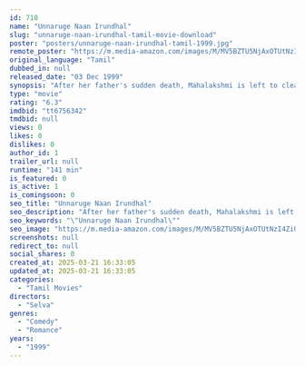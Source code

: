 ```yaml
---
id: 710
name: "Unnaruge Naan Irundhal"
slug: "unnaruge-naan-irundhal-tamil-movie-download"
poster: "posters/unnaruge-naan-irundhal-tamil-1999.jpg"
remote_poster: "https://m.media-amazon.com/images/M/MV5BZTU5NjAxOTUtNzI4Zi00NGMwLThhZTEtMWFjZWE2YjY4NTFmXkEyXkFqcGc@._V1_SX300.jpg"
original_language: "Tamil"
dubbed_in: null
released_date: "03 Dec 1999"
synopsis: "After her father's sudden death, Mahalakshmi is left to clear his debts and face the harsh villagers. A taxi driver helps her cremate her father and pledges his taxi to earn her a temporary reprieve."
type: "movie"
rating: "6.3"
imdbid: "tt6756342"
tmdbid: null
views: 0
likes: 0
dislikes: 0
author_id: 1
trailer_url: null
runtime: "141 min"
is_featured: 0
is_active: 1
is_comingsoon: 0
seo_title: "Unnaruge Naan Irundhal"
seo_description: "After her father's sudden death, Mahalakshmi is left to clear his debts and face the harsh villagers. A taxi driver helps her cremate her father and pledges his taxi to earn her a temporary reprieve."
seo_keywords: "\"Unnaruge Naan Irundhal\""
seo_image: "https://m.media-amazon.com/images/M/MV5BZTU5NjAxOTUtNzI4Zi00NGMwLThhZTEtMWFjZWE2YjY4NTFmXkEyXkFqcGc@._V1_SX300.jpg"
screenshots: null
redirect_to: null
social_shares: 0
created_at: 2025-03-21 16:33:05
updated_at: 2025-03-21 16:33:05
categories:
  - "Tamil Movies"
directors:
  - "Selva"
genres:
  - "Comedy"
  - "Romance"
years:
  - "1999"
---
```

